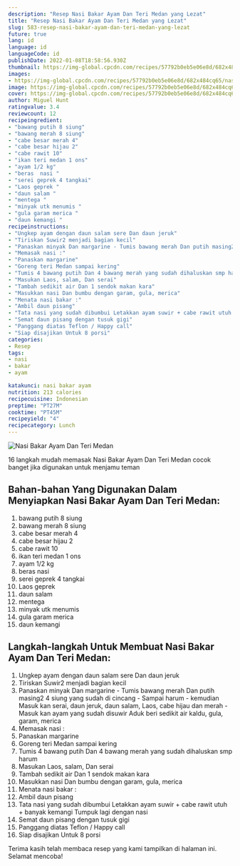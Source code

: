 ```yaml
---
description: "Resep Nasi Bakar Ayam Dan Teri Medan yang Lezat"
title: "Resep Nasi Bakar Ayam Dan Teri Medan yang Lezat"
slug: 583-resep-nasi-bakar-ayam-dan-teri-medan-yang-lezat
future: true
lang: id
language: id
languageCode: id
publishDate: 2022-01-08T18:58:56.930Z 
thumbnail: https://img-global.cpcdn.com/recipes/57792b0eb5e06e8d/682x484cq65/nasi-bakar-ayam-dan-teri-medan-foto-resep-utama.png
images:
- https://img-global.cpcdn.com/recipes/57792b0eb5e06e8d/682x484cq65/nasi-bakar-ayam-dan-teri-medan-foto-resep-utama.png
image: https://img-global.cpcdn.com/recipes/57792b0eb5e06e8d/682x484cq65/nasi-bakar-ayam-dan-teri-medan-foto-resep-utama.png
cover: https://img-global.cpcdn.com/recipes/57792b0eb5e06e8d/682x484cq65/nasi-bakar-ayam-dan-teri-medan-foto-resep-utama.png
author: Miguel Hunt
ratingvalue: 3.4
reviewcount: 12
recipeingredient:
- "bawang putih 8 siung"
- "bawang merah 8 siung"
- "cabe besar merah 4"
- "cabe besar hijau 2"
- "cabe rawit 10"
- "ikan teri medan 1 ons"
- "ayam 1/2 kg"
- "beras  nasi "
- "serei geprek 4 tangkai"
- "Laos geprek "
- "daun salam "
- "mentega "
- "minyak utk menumis "
- "gula garam merica "
- "daun kemangi "
recipeinstructions:
- "Ungkep ayam dengan daun salam sere Dan daun jeruk"
- "Tiriskan Suwir2 menjadi bagian kecil"
- "Panaskan minyak Dan margarine - Tumis bawang merah Dan putih masing2 4 siung yang sudah di cincang - Sampai harum - kemudian Masuk kan serai, daun jeruk, daun salam, Laos, cabe hijau dan merah - Masuk kan ayam yang sudah disuwir Aduk beri sedikit air kaldu, gula, garam, merica"
- "Memasak nasi :"
- "Panaskan margarine"
- "Goreng teri Medan sampai kering"
- "Tumis 4 bawang putih Dan 4 bawang merah yang sudah dihaluskan smp harum"
- "Masukan Laos, salam, Dan serai"
- "Tambah sedikit air Dan 1 sendok makan kara"
- "Masukkan nasi Dan bumbu dengan garam, gula, merica"
- "Menata nasi bakar :"
- "Ambil daun pisang"
- "Tata nasi yang sudah dibumbui Letakkan ayam suwir + cabe rawit utuh + banyak kemangi Tumpuk lagi dengan nasi"
- "Semat daun pisang dengan tusuk gigi"
- "Panggang diatas Teflon / Happy call"
- "Siap disajikan Untuk 8 porsi"
categories:
- Resep
tags:
- nasi
- bakar
- ayam

katakunci: nasi bakar ayam 
nutrition: 213 calories
recipecuisine: Indonesian
preptime: "PT27M"
cooktime: "PT45M"
recipeyield: "4"
recipecategory: Lunch
---
```



![Nasi Bakar Ayam Dan Teri Medan](https://img-global.cpcdn.com/recipes/57792b0eb5e06e8d/682x484cq65/nasi-bakar-ayam-dan-teri-medan-foto-resep-utama.png)

16 langkah mudah memasak  Nasi Bakar Ayam Dan Teri Medan cocok banget jika digunakan untuk menjamu teman

<!--inarticleads1-->

## Bahan-bahan Yang Digunakan Dalam Menyiapkan Nasi Bakar Ayam Dan Teri Medan:

1. bawang putih 8 siung
1. bawang merah 8 siung
1. cabe besar merah 4
1. cabe besar hijau 2
1. cabe rawit 10
1. ikan teri medan 1 ons
1. ayam 1/2 kg
1. beras  nasi 
1. serei geprek 4 tangkai
1. Laos geprek 
1. daun salam 
1. mentega 
1. minyak utk menumis 
1. gula garam merica 
1. daun kemangi 



<!--inarticleads2-->

## Langkah-langkah Untuk Membuat Nasi Bakar Ayam Dan Teri Medan:

1. Ungkep ayam dengan daun salam sere Dan daun jeruk
1. Tiriskan Suwir2 menjadi bagian kecil
1. Panaskan minyak Dan margarine - Tumis bawang merah Dan putih masing2 4 siung yang sudah di cincang - Sampai harum - kemudian Masuk kan serai, daun jeruk, daun salam, Laos, cabe hijau dan merah - Masuk kan ayam yang sudah disuwir Aduk beri sedikit air kaldu, gula, garam, merica
1. Memasak nasi :
1. Panaskan margarine
1. Goreng teri Medan sampai kering
1. Tumis 4 bawang putih Dan 4 bawang merah yang sudah dihaluskan smp harum
1. Masukan Laos, salam, Dan serai
1. Tambah sedikit air Dan 1 sendok makan kara
1. Masukkan nasi Dan bumbu dengan garam, gula, merica
1. Menata nasi bakar :
1. Ambil daun pisang
1. Tata nasi yang sudah dibumbui Letakkan ayam suwir + cabe rawit utuh + banyak kemangi Tumpuk lagi dengan nasi
1. Semat daun pisang dengan tusuk gigi
1. Panggang diatas Teflon / Happy call
1. Siap disajikan Untuk 8 porsi




Terima kasih telah membaca resep yang kami tampilkan di halaman ini. Selamat mencoba!
